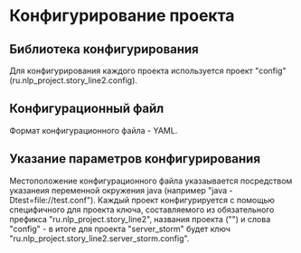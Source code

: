 # Конфигурирование проекта
## Библиотека конфигурирования
Для конфигурирования каждого проекта используется проект "config" (ru.nlp_project.story_line2.config).
## Конфигурационный файл
Формат конфигурационного файла - YAML.
## Указание параметров конфигурирования
Местоположение конфигурационного файла указаывается посредством указанеия
переменной окружения java (например "java -Dtest=file://test.conf"). Каждый проект
конфигурируется с помощью специфичного для проекта ключа, составляемого из
 обязательного префикса "ru.nlp_project.story_line2", названия проекта ("") и
 слова "config" - в итоге для проекта "server_storm" будет ключ "ru.nlp_project.story_line2.server_storm.config".
